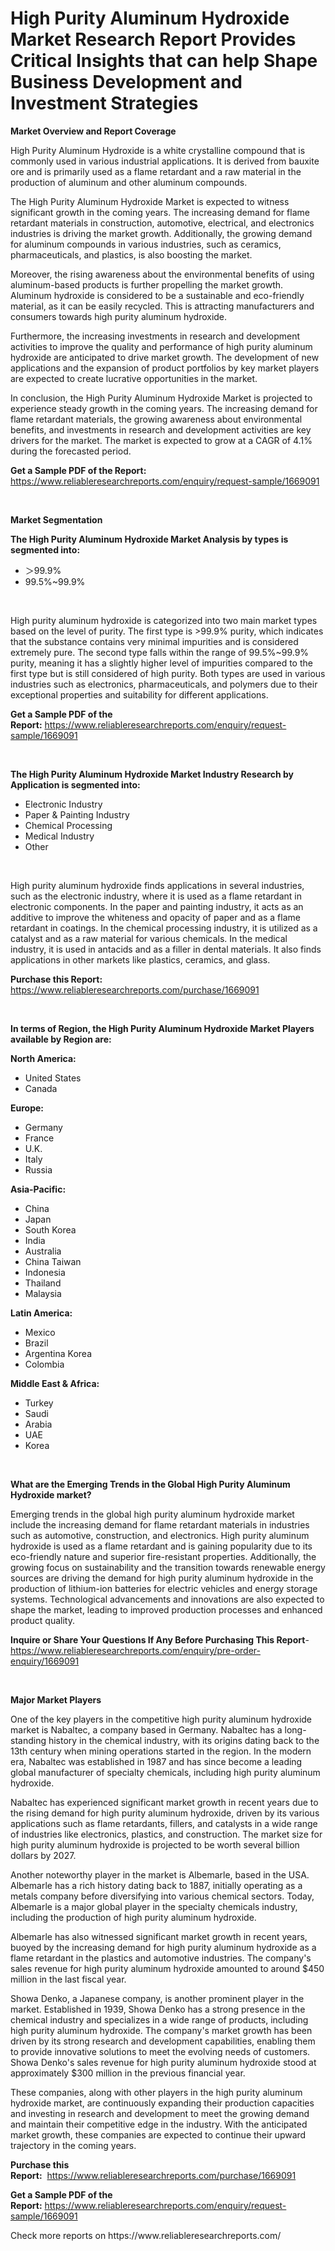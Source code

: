 <p><h1>High Purity Aluminum Hydroxide Market Research Report Provides Critical Insights that can help Shape Business Development and Investment Strategies</h1></p><p><strong>Market Overview and Report Coverage</strong></p>
<p><p>High Purity Aluminum Hydroxide is a white crystalline compound that is commonly used in various industrial applications. It is derived from bauxite ore and is primarily used as a flame retardant and a raw material in the production of aluminum and other aluminum compounds.</p><p>The High Purity Aluminum Hydroxide Market is expected to witness significant growth in the coming years. The increasing demand for flame retardant materials in construction, automotive, electrical, and electronics industries is driving the market growth. Additionally, the growing demand for aluminum compounds in various industries, such as ceramics, pharmaceuticals, and plastics, is also boosting the market.</p><p>Moreover, the rising awareness about the environmental benefits of using aluminum-based products is further propelling the market growth. Aluminum hydroxide is considered to be a sustainable and eco-friendly material, as it can be easily recycled. This is attracting manufacturers and consumers towards high purity aluminum hydroxide.</p><p>Furthermore, the increasing investments in research and development activities to improve the quality and performance of high purity aluminum hydroxide are anticipated to drive market growth. The development of new applications and the expansion of product portfolios by key market players are expected to create lucrative opportunities in the market.</p><p>In conclusion, the High Purity Aluminum Hydroxide Market is projected to experience steady growth in the coming years. The increasing demand for flame retardant materials, the growing awareness about environmental benefits, and investments in research and development activities are key drivers for the market. The market is expected to grow at a CAGR of 4.1% during the forecasted period.</p></p>
<p><strong>Get a Sample PDF of the Report:</strong> <a href="https://www.reliableresearchreports.com/enquiry/request-sample/1669091">https://www.reliableresearchreports.com/enquiry/request-sample/1669091</a></p>
<p>&nbsp;</p>
<p><strong>Market Segmentation</strong></p>
<p><strong>The High Purity Aluminum Hydroxide Market Analysis by types is segmented into:</strong></p>
<p><ul><li>＞99.9%</li><li>99.5%~99.9%</li></ul></p>
<p>&nbsp;</p>
<p><p>High purity aluminum hydroxide is categorized into two main market types based on the level of purity. The first type is >99.9% purity, which indicates that the substance contains very minimal impurities and is considered extremely pure. The second type falls within the range of 99.5%~99.9% purity, meaning it has a slightly higher level of impurities compared to the first type but is still considered of high purity. Both types are used in various industries such as electronics, pharmaceuticals, and polymers due to their exceptional properties and suitability for different applications.</p></p>
<p><strong>Get a Sample PDF of the Report:</strong>&nbsp;<a href="https://www.reliableresearchreports.com/enquiry/request-sample/1669091">https://www.reliableresearchreports.com/enquiry/request-sample/1669091</a></p>
<p>&nbsp;</p>
<p><strong>The High Purity Aluminum Hydroxide Market Industry Research by Application is segmented into:</strong></p>
<p><ul><li>Electronic Industry</li><li>Paper & Painting Industry</li><li>Chemical Processing</li><li>Medical Industry</li><li>Other</li></ul></p>
<p>&nbsp;</p>
<p><p>High purity aluminum hydroxide finds applications in several industries, such as the electronic industry, where it is used as a flame retardant in electronic components. In the paper and painting industry, it acts as an additive to improve the whiteness and opacity of paper and as a flame retardant in coatings. In the chemical processing industry, it is utilized as a catalyst and as a raw material for various chemicals. In the medical industry, it is used in antacids and as a filler in dental materials. It also finds applications in other markets like plastics, ceramics, and glass.</p></p>
<p><strong>Purchase this Report:</strong>&nbsp; <a href="https://www.reliableresearchreports.com/purchase/1669091">https://www.reliableresearchreports.com/purchase/1669091</a></p>
<p>&nbsp;</p>
<p><strong>In terms of Region, the High Purity Aluminum Hydroxide Market Players available by Region are:</strong></p>
<p>
    <p> <strong> North America: </strong>
        <ul>
            <li>United States</li>
            <li>Canada</li>
        </ul>
        </p> 
    <p> <strong> Europe: </strong>
        <ul>
            <li>Germany</li>
            <li>France</li>
            <li>U.K.</li>
            <li>Italy</li>
            <li>Russia</li>
        </ul>
        </p> 
    <p> <strong> Asia-Pacific: </strong>
        <ul>
            <li>China</li>
            <li>Japan</li>
            <li>South Korea</li>
            <li>India</li>
            <li>Australia</li>
            <li>China Taiwan</li>
            <li>Indonesia</li>
            <li>Thailand</li>
            <li>Malaysia</li>
        </ul>
        </p> 
    <p> <strong> Latin America: </strong>
        <ul>
            <li>Mexico</li>
            <li>Brazil</li>
            <li>Argentina Korea</li>
            <li>Colombia</li>
        </ul>
        </p> 
    <p> <strong> Middle East & Africa: </strong>
        <ul>
            <li>Turkey</li>
            <li>Saudi</li>
            <li>Arabia</li>
            <li>UAE</li>
            <li>Korea</li>
        </ul>
    </p>
    </p>
<p>&nbsp;</p>
<p><strong>What are the Emerging Trends in the Global High Purity Aluminum Hydroxide market?</strong></p>
<p><p>Emerging trends in the global high purity aluminum hydroxide market include the increasing demand for flame retardant materials in industries such as automotive, construction, and electronics. High purity aluminum hydroxide is used as a flame retardant and is gaining popularity due to its eco-friendly nature and superior fire-resistant properties. Additionally, the growing focus on sustainability and the transition towards renewable energy sources are driving the demand for high purity aluminum hydroxide in the production of lithium-ion batteries for electric vehicles and energy storage systems. Technological advancements and innovations are also expected to shape the market, leading to improved production processes and enhanced product quality.</p></p>
<p><strong>Inquire or Share Your Questions If Any Before Purchasing This Report</strong>- <a href="https://www.reliableresearchreports.com/enquiry/pre-order-enquiry/1669091">https://www.reliableresearchreports.com/enquiry/pre-order-enquiry/1669091</a></p>
<p>&nbsp;</p>
<p><strong>Major Market Players</strong></p>
<p><p>One of the key players in the competitive high purity aluminum hydroxide market is Nabaltec, a company based in Germany. Nabaltec has a long-standing history in the chemical industry, with its origins dating back to the 13th century when mining operations started in the region. In the modern era, Nabaltec was established in 1987 and has since become a leading global manufacturer of specialty chemicals, including high purity aluminum hydroxide.</p><p>Nabaltec has experienced significant market growth in recent years due to the rising demand for high purity aluminum hydroxide, driven by its various applications such as flame retardants, fillers, and catalysts in a wide range of industries like electronics, plastics, and construction. The market size for high purity aluminum hydroxide is projected to be worth several billion dollars by 2027.</p><p>Another noteworthy player in the market is Albemarle, based in the USA. Albemarle has a rich history dating back to 1887, initially operating as a metals company before diversifying into various chemical sectors. Today, Albemarle is a major global player in the specialty chemicals industry, including the production of high purity aluminum hydroxide.</p><p>Albemarle has also witnessed significant market growth in recent years, buoyed by the increasing demand for high purity aluminum hydroxide as a flame retardant in the plastics and automotive industries. The company's sales revenue for high purity aluminum hydroxide amounted to around $450 million in the last fiscal year.</p><p>Showa Denko, a Japanese company, is another prominent player in the market. Established in 1939, Showa Denko has a strong presence in the chemical industry and specializes in a wide range of products, including high purity aluminum hydroxide. The company's market growth has been driven by its strong research and development capabilities, enabling them to provide innovative solutions to meet the evolving needs of customers. Showa Denko's sales revenue for high purity aluminum hydroxide stood at approximately $300 million in the previous financial year.</p><p>These companies, along with other players in the high purity aluminum hydroxide market, are continuously expanding their production capacities and investing in research and development to meet the growing demand and maintain their competitive edge in the industry. With the anticipated market growth, these companies are expected to continue their upward trajectory in the coming years.</p></p>
<p><strong>Purchase this Report:</strong>&nbsp;&nbsp;<a href="https://www.reliableresearchreports.com/purchase/1669091">https://www.reliableresearchreports.com/purchase/1669091</a></p>
<p></p>
<p><strong>Get a Sample PDF of the Report:</strong>&nbsp;<a href="https://www.reliableresearchreports.com/enquiry/request-sample/1669091">https://www.reliableresearchreports.com/enquiry/request-sample/1669091</a></p>
<p>Check more reports on https://www.reliableresearchreports.com/</p>